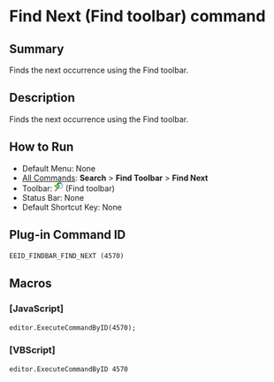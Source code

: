 # Find Next (Find toolbar) command

## Summary

Finds the next occurrence using the Find toolbar.

## Description

Finds the next occurrence using the Find toolbar.

## How to Run

- Default Menu: None
- [All Commands](../tools/all_commands): **Search**
\> **Find Toolbar** \> **Find Next**
- Toolbar: ![](../../images/editrepeat.gif) (Find toolbar)
- Status Bar: None
- Default Shortcut Key: None

## Plug-in Command ID

```
EEID_FINDBAR_FIND_NEXT (4570)
```

## Macros

### \[JavaScript\]

```
editor.ExecuteCommandByID(4570);
```

### \[VBScript\]

```
editor.ExecuteCommandByID 4570
```
